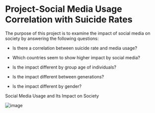 # Project-Social Media Usage Correlation with Suicide Rates 

The purpose of this project is to examine the impact of social media on society by answering the following questions:

  * Is there a correlation between suicide rate and media usage?
  
  * Which countries seem to show higher impact by social media?
 
  * Is the impact different by group age of individuals?

  * Is the impact different between generations?

  * Is the impact different by gender?


Social Media Usage and Its Impact on Society

![image](https://user-images.githubusercontent.com/70984918/117204260-b0184b00-adb5-11eb-9b2e-9dabfc3bfc98.png)


